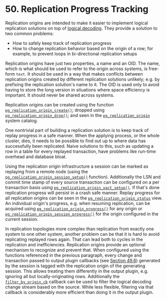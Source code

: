 # 50. Replication Progress Tracking

Replication origins are intended to make it easier to implement logical replication solutions on top of [logical decoding](https://www.postgresql.org/docs/current/logicaldecoding.html). They provide a solution to two common problems:

* How to safely keep track of replication progress
* How to change replication behavior based on the origin of a row; for example, to prevent loops in bi-directional replication setups

Replication origins have just two properties, a name and an OID. The name, which is what should be used to refer to the origin across systems, is free-form `text`. It should be used in a way that makes conflicts between replication origins created by different replication solutions unlikely; e.g. by prefixing the replication solution's name to it. The OID is used only to avoid having to store the long version in situations where space efficiency is important. It should never be shared across systems.

Replication origins can be created using the function [`pg_replication_origin_create()`](https://www.postgresql.org/docs/current/functions-admin.html#PG-REPLICATION-ORIGIN-CREATE); dropped using [`pg_replication_origin_drop()`](https://www.postgresql.org/docs/current/functions-admin.html#PG-REPLICATION-ORIGIN-DROP); and seen in the [`pg_replication_origin`](https://www.postgresql.org/docs/current/catalog-pg-replication-origin.html) system catalog.

One nontrivial part of building a replication solution is to keep track of replay progress in a safe manner. When the applying process, or the whole cluster, dies, it needs to be possible to find out up to where data has successfully been replicated. Naive solutions to this, such as updating a row in a table for every replayed transaction, have problems like run-time overhead and database bloat.

Using the replication origin infrastructure a session can be marked as replaying from a remote node \(using the [`pg_replication_origin_session_setup()`](https://www.postgresql.org/docs/current/functions-admin.html#PG-REPLICATION-ORIGIN-SESSION-SETUP) function\). Additionally the LSN and commit time stamp of every source transaction can be configured on a per transaction basis using [`pg_replication_origin_xact_setup()`](https://www.postgresql.org/docs/current/functions-admin.html#PG-REPLICATION-ORIGIN-XACT-SETUP). If that's done replication progress will persist in a crash safe manner. Replay progress for all replication origins can be seen in the [`pg_replication_origin_status`](https://www.postgresql.org/docs/current/view-pg-replication-origin-status.html) view. An individual origin's progress, e.g. when resuming replication, can be acquired using [`pg_replication_origin_progress()`](https://www.postgresql.org/docs/current/functions-admin.html#PG-REPLICATION-ORIGIN-PROGRESS) for any origin or [`pg_replication_origin_session_progress()`](https://www.postgresql.org/docs/current/functions-admin.html#PG-REPLICATION-ORIGIN-SESSION-PROGRESS) for the origin configured in the current session.

In replication topologies more complex than replication from exactly one system to one other system, another problem can be that it is hard to avoid replicating replayed rows again. That can lead both to cycles in the replication and inefficiencies. Replication origins provide an optional mechanism to recognize and prevent that. When configured using the functions referenced in the previous paragraph, every change and transaction passed to output plugin callbacks \(see [Section 49.6](https://www.postgresql.org/docs/current/logicaldecoding-output-plugin.html)\) generated by the session is tagged with the replication origin of the generating session. This allows treating them differently in the output plugin, e.g. ignoring all but locally-originating rows. Additionally the [`filter_by_origin_cb`](https://www.postgresql.org/docs/current/logicaldecoding-output-plugin.html#LOGICALDECODING-OUTPUT-PLUGIN-FILTER-ORIGIN) callback can be used to filter the logical decoding change stream based on the source. While less flexible, filtering via that callback is considerably more efficient than doing it in the output plugin.

